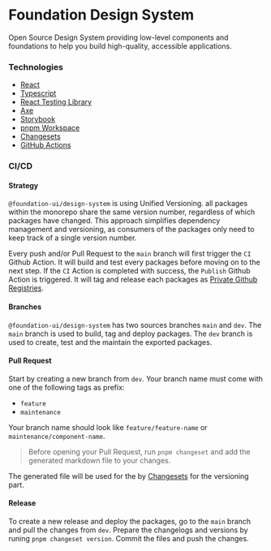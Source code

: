# Foundation Design System

Open Source Design System providing low-level components and foundations to help you build high-quality, accessible applications.

### Technologies

- [React]('https://react.dev/')
- [Typescript]('https://www.typescriptlang.org/')
- [React Testing Library]('https://testing-library.com/docs')
- [Axe]('https://www.deque.com/axe/')
- [Storybook]('https://react.dev/')
- [pnpm Workspace]('https://pnpm.io/')
- [Changesets]('https://github.com/changesets/changesets')
- [GitHub Actions]('https://react.dev/')

### CI/CD

#### Strategy

`@foundation-ui/design-system` is using Unified Versioning. all packages within the monorepo share the same version number, regardless of which packages have changed. This approach simplifies dependency management and versioning, as consumers of the packages only need to keep track of a single version number.

Every push and/or Pull Request to the `main` branch will first trigger the `CI` Github Action. It will build and test every packages before moving on to the next step. If the `CI` Action is completed with success, the `Publish` Github Action is triggered. It will tag and release each packages as [Private Github Registries](https://docs.github.com/en/packages/working-with-a-github-packages-registry/working-with-the-npm-registry).

#### Branches

`@foundation-ui/design-system` has two sources branches `main` and `dev`.
The `main` branch is used to build, tag and deploy packages. The `dev` branch is used to create, test and the maintain the exported packages.

#### Pull Request

Start by creating a new branch from `dev`. Your branch name must come with one of the following tags as prefix:

- `feature`
- `maintenance`

Your branch name should look like `feature/feature-name` or `maintenance/component-name`.

> Before opening your Pull Request, run `pnpm changeset` and add the generated markdown file to your changes.

The generated file will be used for the by [Changesets](https://github.com/changesets/changesets) for the versioning part.

#### Release

To create a new release and deploy the packages, go to the `main` branch and pull the changes from `dev`.
Prepare the changelogs and versions by runing `pnpm changeset version`. Commit the files and push the changes.

<!--
#### Prepare new version
run changeset version to update changelogs and packages versions before pushing changes.

#### Adding new changesets

To generate a new changeset, run pnpm changeset in the root of the repository. The generated markdown files in the .changeset directory should be committed to the repository.

##### Releasing changes

Run pnpm changeset version. This will bump the versions of the packages previously specified with pnpm changeset (and any dependents of those) and update the changelog files.
Run pnpm install. This will update the lockfile and rebuild packages.
Commit the changes.
Run pnpm publish -r. This command will publish all packages that have bumped versions not yet present in the registry. -->

